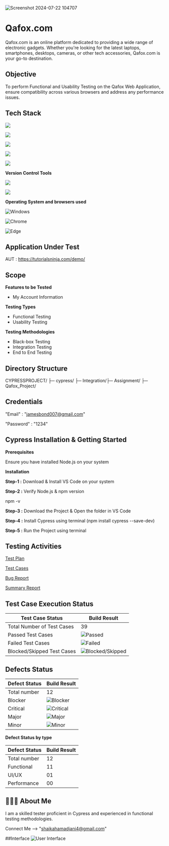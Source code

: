 
![Screenshot 2024-07-22 104707](https://github.com/user-attachments/assets/7f79bfaa-6004-4484-88e3-47a041aa22d3)

# Qafox.com

Qafox.com is an online platform dedicated to providing a wide range of electronic gadgets. Whether you're looking for the latest laptops, smartphones, desktops, cameras, or other tech accessories, Qafox.com is your go-to destination.


## Objective
To perform Functional and Usability Testing on the Qafox Web Application, ensure compatibility across various browsers and address any performance issues.
## Tech Stack
![](https://img.shields.io/badge/Cypress-17202C?logo=cypress&logoColor=white&style=flat)

![](https://img.shields.io/badge/Node.js-43853D?logo=node.js&logoColor=white&style=flat)

![](https://img.shields.io/badge/JavaScript-F7DF1E?logo=javascript&logoColor=white&style=flat)

![](https://img.shields.io/badge/HTML-E34F26?logo=html5&logoColor=white&style=flat)

![](https://img.shields.io/badge/CSS-1572B6?logo=css3&logoColor=white&style=flat)

**Version Control Tools**

![](https://img.shields.io/badge/Git-F05032?logo=git&logoColor=white&style=flat)

![](https://img.shields.io/badge/GitHub-181717?logo=github&logoColor=white&style=flat)

**Operating System and browsers used**

![Windows](https://img.shields.io/badge/Windows-00ADEF?logo=windows&logoColor=white&style=flat)

![Chrome](https://img.shields.io/badge/Chrome-4285F4?logo=google-chrome&logoColor=white&style=flat)

![Edge](https://img.shields.io/badge/Edge-5C2D91?logo=microsoft-edge&logoColor=white&style=flat)




## Application Under Test
AUT : https://tutorialsninja.com/demo/
## Scope
**Features to be Tested**

- My Account Information

**Testing Types**

- Functional Testing
- Usability Testing

**Testing Methodologies**

- Black-box Testing
- Integration Testing
- End to End Testing




## Directory Structure
CYPRESSPROJECT/ ├─ cypress/ ├─ Integration/├─ Assignment/ ├─ Qafox_Project/
## Credentials
"Email" : "jamesbond007@gmail.com"

"Password" : "1234"
## Cypress Installation & Getting Started

**Prerequisites**

Ensure you have installed Node.js on your system

**Installation**

**Step-1 :** Download & Install VS Code on your system

**Step-2 :** Verify Node.js & npm version 

npm -v

**Step-3 :** Download the Project & Open the folder in VS Code

**Step-4 :** Install Cypress using terminal (npm install cypress --save-dev)

**Step-5 :** Run the Project using terminal

## Testing Activities

[Test Plan](https://docs.google.com/document/d/1zd-iJ4qbOCub2Akjz5xCOgsxmzfAnNdfzbnsnCI3h-E/edit?usp=sharing)

[Test Cases ](https://docs.google.com/spreadsheets/d/17zBkeIxIoAwVeN3DOithUHVJsub6SpJz/edit?usp=sharing&ouid=115942865281776832414&rtpof=true&sd=true)

[Bug Report](https://docs.google.com/spreadsheets/d/13MWMym1XoZ9n4RHOIFa2m1f_WufGDqAA/edit?usp=sharing&ouid=115942865281776832414&rtpof=true&sd=true)

[Summary Report](https://docs.google.com/document/d/1gSBNJ0BFo8XMbQboxaGnKv02Y46IEibZ/edit?usp=sharing&ouid=115942865281776832414&rtpof=true&sd=true)

## Test Case Execution Status
| Test Case Status            | Build Result        |
|-----------------------------|---------------------|
| Total Number of Test Cases  | 39                  |
| Passed Test Cases           | ![Passed](https://img.shields.io/badge/-27-green) |
| Failed Test Cases           | ![Failed](https://img.shields.io/badge/-12-red) |
| Blocked/Skipped Test Cases  | ![Blocked/Skipped](https://img.shields.io/badge/-00-yellow) |

## Defects Status

| Defect Status   | Build Result |        
|-----------------|--------------|
| Total number    | 12           |                  
| Blocker         | ![Blocker](https://img.shields.io/badge/-00-null) |
| Critical        | ![Critical](https://img.shields.io/badge/-11-red) |
| Major           | ![Major](https://img.shields.io/badge/-01-yellow) |
| Minor           | ![Minor](https://img.shields.io/badge/-00-green) |   

**Defect Status by type**

| Defect Status   | Build Result |        
|-----------------|--------------|
| Total number    | 12 |                 |          
| Functional      | 11 |
| UI/UX           | 01 |
| Performance     | 00 |   

## 🙋🏻‍♂️ About Me

I am a skilled tester proficient in Cypress and experienced in functional testing methodologies.

Connect Me --> "shaikahamadjani4@gmail.com"

##Interface 
![User Interface](https://github.com/user-attachments/assets/46ce00e3-2c75-4f17-bfb9-1e8e593e627c)
